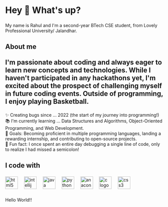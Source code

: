 <h1 align="left">Hey 👋 What's up?</h1>

###

<p align="left">My name is Rahul and I'm a second-year BTech CSE student, from Lovely Professional University/ Jalandhar.</p>

###

<h2 align="left">About me<br><br> I'm passionate about coding and always eager to learn new concepts and technologies. While I haven't participated in any hackathons yet, I'm excited about the prospect of challenging myself in future coding events. Outside of programming, I enjoy playing Basketball.</h2>

###

<p align="left">✨ Creating bugs since ... 2022 (the start of my journey into programming!)<br>📚 I'm currently learning ... Data Structures and Algorithms, Object-Oriented Programming, and Web Development.<br>🎯 Goals: Becoming proficient in multiple programming languages, landing a rewarding internship, and contributing to open-source projects.<br>🎲 Fun fact: I once spent an entire day debugging a single line of code, only to realize I had missed a semicolon!</p>

###

<h2 align="left">I code with</h2>

###

<div align="left">
  <img src="https://cdn.jsdelivr.net/gh/devicons/devicon/icons/html5/html5-original.svg" height="40" alt="html5 logo"  />
  <img width="12" />
  <img src="https://cdn.jsdelivr.net/gh/devicons/devicon/icons/intellij/intellij-original.svg" height="40" alt="intellij logo"  />
  <img width="12" />
  <img src="https://cdn.jsdelivr.net/gh/devicons/devicon/icons/java/java-original.svg" height="40" alt="java logo"  />
  <img width="12" />
  <img src="https://cdn.jsdelivr.net/gh/devicons/devicon/icons/python/python-original.svg" height="40" alt="python logo"  />
  <img width="12" />
  <img src="https://cdn.jsdelivr.net/gh/devicons/devicon/icons/anaconda/anaconda-original.svg" height="40" alt="anaconda logo"  />
  <img width="12" />
  <img src="https://cdn.jsdelivr.net/gh/devicons/devicon/icons/c/c-original.svg" height="40" alt="c logo"  />
  <img width="12" />
  <img src="https://cdn.jsdelivr.net/gh/devicons/devicon/icons/css3/css3-original.svg" height="40" alt="css3 logo"  />
</div>

###

<p align="left">Hello World!!</p>

###
